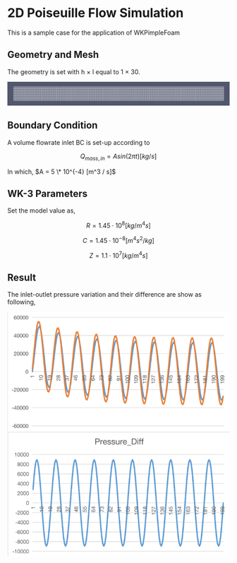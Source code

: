 # 2D Poiseuille Flow Simulation

This is a sample case for the application of WKPimpleFoam

## Geometry and Mesh

The geometry is set with h $\times$ l equal to 1 $\times$ 30.

![geometry](geometry.png)

## Boundary Condition

A volume flowrate inlet BC is set-up according to

$$
Q_{mass,in}=Asin(2 \pi t)[kg/s]
$$

In which, $A = 5 \* 10^{-4} [m^3 / s]$

## WK-3 Parameters

Set the model value as,

$$
R = 1.45 \cdot 10^8 [kg/m^4 s]
$$

$$
C = 1.45 \cdot 10^{-8} [m^4 s^2 / kg]
$$

$$
Z = 1.1 \cdot 10^7 [kg/m^4 s]
$$
  
## Result

The inlet-outlet pressure variation and their difference are show as following,

![result](result.png)
